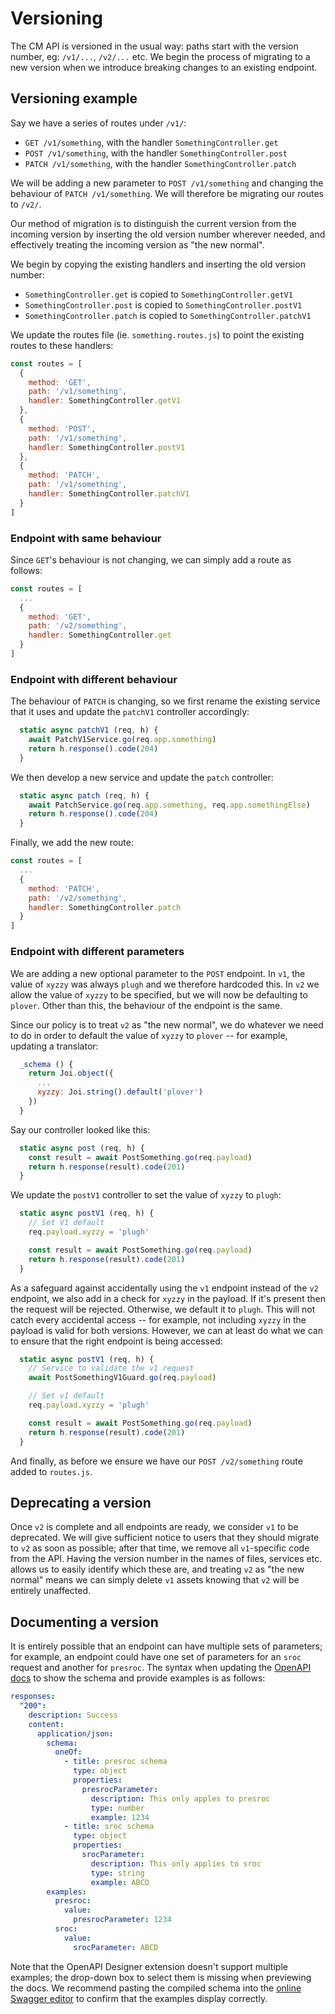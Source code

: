 # Versioning

The CM API is versioned in the usual way: paths start with the version number, eg: `/v1/...`, `/v2/...` etc. We begin the process of migrating to a new version when we introduce breaking changes to an existing endpoint.

## Versioning example

Say we have a series of routes under `/v1/`:
- `GET /v1/something`, with the handler `SomethingController.get`
- `POST /v1/something`, with the handler `SomethingController.post`
- `PATCH /v1/something`, with the handler `SomethingController.patch`

We will be adding a new parameter to `POST /v1/something` and changing the behaviour of `PATCH /v1/something`. We will therefore be migrating our routes to `/v2/`.

Our method of migration is to distinguish the current version from the incoming version by inserting the old version number wherever needed, and effectively treating the incoming version as "the new normal".

We begin by copying the existing handlers and inserting the old version number:
- `SomethingController.get` is copied to `SomethingController.getV1`
- `SomethingController.post` is copied to `SomethingController.postV1`
- `SomethingController.patch` is copied to `SomethingController.patchV1`

We update the routes file (ie. `something.routes.js`) to point the existing routes to these handlers:

```js
const routes = [
  {
    method: 'GET',
    path: '/v1/something',
    handler: SomethingController.getV1
  },
  {
    method: 'POST',
    path: '/v1/something',
    handler: SomethingController.postV1
  },
  {
    method: 'PATCH',
    path: '/v1/something',
    handler: SomethingController.patchV1
  }
]
```

### Endpoint with same behaviour

Since `GET`'s behaviour is not changing, we can simply add a route as follows:

```js
const routes = [
  ...
  {
    method: 'GET',
    path: '/v2/something',
    handler: SomethingController.get
  }
]
```

### Endpoint with different behaviour

The behaviour of `PATCH` is changing, so we first rename the existing service that it uses and update the `patchV1` controller accordingly:

```js
  static async patchV1 (req, h) {
    await PatchV1Service.go(req.app.something)
    return h.response().code(204)
  }
```

We then develop a new service and update the `patch` controller:

```js
  static async patch (req, h) {
    await PatchService.go(req.app.something, req.app.somethingElse)
    return h.response().code(204)
  }
```

Finally, we add the new route:

```js
const routes = [
  ...
  {
    method: 'PATCH',
    path: '/v2/something',
    handler: SomethingController.patch
  }
]
```

### Endpoint with different parameters

We are adding a new optional parameter to the `POST` endpoint. In `v1`, the value of `xyzzy` was always `plugh` and we therefore hardcoded this. In `v2` we allow the value of `xyzzy` to be specified, but we will now be defaulting to `plover`. Other than this, the behaviour of the endpoint is the same.

Since our policy is to treat `v2` as "the new normal", we do whatever we need to do in order to default the value of `xyzzy` to `plover` -- for example, updating a translator:

```js
  _schema () {
    return Joi.object({
      ...
      xyzzy: Joi.string().default('plover')
    })
  }
```

Say our controller looked like this:

```js
  static async post (req, h) {
    const result = await PostSomething.go(req.payload)
    return h.response(result).code(201)
  }
```

We update the `postV1` controller to set the value of `xyzzy` to `plugh`:

```js
  static async postV1 (req, h) {
    // Set V1 default
    req.payload.xyzzy = 'plugh'

    const result = await PostSomething.go(req.payload)
    return h.response(result).code(201)
  }
```

As a safeguard against accidentally using the `v1` endpoint instead of the `v2` endpoint, we also add in a check for `xyzzy` in the payload. If it's present then the request will be rejected. Otherwise, we default it to `plugh`. This will not catch every accidental access -- for example, not including `xyzzy` in the payload is valid for both versions. However, we can at least do what we can to ensure that the right endpoint is being accessed:

```js
  static async postV1 (req, h) {
    // Service to validate the v1 request
    await PostSomethingV1Guard.go(req.payload)

    // Set v1 default
    req.payload.xyzzy = 'plugh'

    const result = await PostSomething.go(req.payload)
    return h.response(result).code(201)
  }
```

And finally, as before we ensure we have our `POST /v2/something` route added to `routes.js`.

## Deprecating a version

Once `v2` is complete and all endpoints are ready, we consider `v1` to be deprecated. We will give sufficient notice to users that they should migrate to `v2` as soon as possible; after that time, we remove all `v1`-specific code from the API. Having the version number in the names of files, services etc. allows us to easily identify which these are, and treating `v2` as "the new normal" means we can simply delete `v1` assets knowing that `v2` will be entirely unaffected.

## Documenting a version

It is entirely possible that an endpoint can have multiple sets of parameters; for example, an endpoint could have one set of parameters for an `sroc` request and another for `presroc`. The syntax when updating the [OpenAPI docs](https://github.com/DEFRA/sroc-service-team/tree/main/openapi) to show the schema and provide examples is as follows:

```yaml
responses:
  "200":
    description: Success
    content:
      application/json:
        schema:
          oneOf:
            - title: presroc schema
              type: object
              properties:
                presrocParameter:
                  description: This only apples to presroc
                  type: number
                  example: 1234
            - title: sroc schema
              type: object
              properties:
                srocParameter:
                  description: This only applies to sroc
                  type: string
                  example: ABCD
        examples:
          presroc:
            value:
              presrocParameter: 1234
          sroc:
            value:
              srocParameter: ABCD
```

Note that the OpenAPI Designer extension doesn't support multiple examples; the drop-down box to select them is missing when previewing the docs. We recommend pasting the compiled schema into the [online Swagger editor](https://editor.swagger.io/) to confirm that the examples display correctly.

